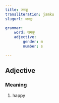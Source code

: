 ```yaml
---
title: जमकू
transliteration: jamku
slugurl: जमकू

grammar:
	word: जमकू
	adjective:
		gender: m
		number: s

---
```


## Adjective
### Meaning
1. happy

